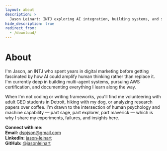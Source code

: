 ```yaml
---
layout: about
description: >
  Jason Leinart: INTJ exploring AI integration, building systems, and sharing the journey.
hide_description: true
redirect_from:
  - /download/
---
```


# About

<!--author-->

I'm Jason, an INTJ who spent years in digital marketing before getting fascinated by how AI could amplify human thinking rather than replace it. I'm currently deep in building multi-agent systems, pursuing AWS certification, and documenting everything I learn along the way.

When I'm not coding or writing frameworks, you'll find me volunteering with adult GED students in Detroit, hiking with my dog, or analyzing research papers over coffee. I'm drawn to the intersection of human psychology and machine capability — part sage, part explorer, part maverick — which is why I share my experiments, failures, and insights here.

**Connect with me:**  
**Email:** dspjson@gmail.com  
**LinkedIn:** [jason-leinart](https://linkedin.com/in/jason-leinart)  
**GitHub:** [@jasonleinart](https://github.com/jasonleinart)

